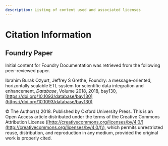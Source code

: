 ```yaml
---
description: Listing of content used and associated licenses
---
```


# Citation Information

## Foundry Paper

Initial content for Foundry Documentation was retrieved from the following peer-reviewed paper.

Ibrahim Burak Ozyurt, Jeffrey S Grethe, Foundry: a message-oriented, horizontally scalable ETL system for scientific data integration and enhancement, _Database_, Volume 2018, 2018, bay130, [https://doi.org/10.1093/database/bay130](https://doi.org/10.1093/database/bay130)

© The Author\(s\) 2018. Published by Oxford University Press. This is an Open Access article distributed under the terms of the Creative Commons Attribution License \([http://creativecommons.org/licenses/by/4.0/](http://creativecommons.org/licenses/by/4.0/)\), which permits unrestricted reuse, distribution, and reproduction in any medium, provided the original work is properly cited.

